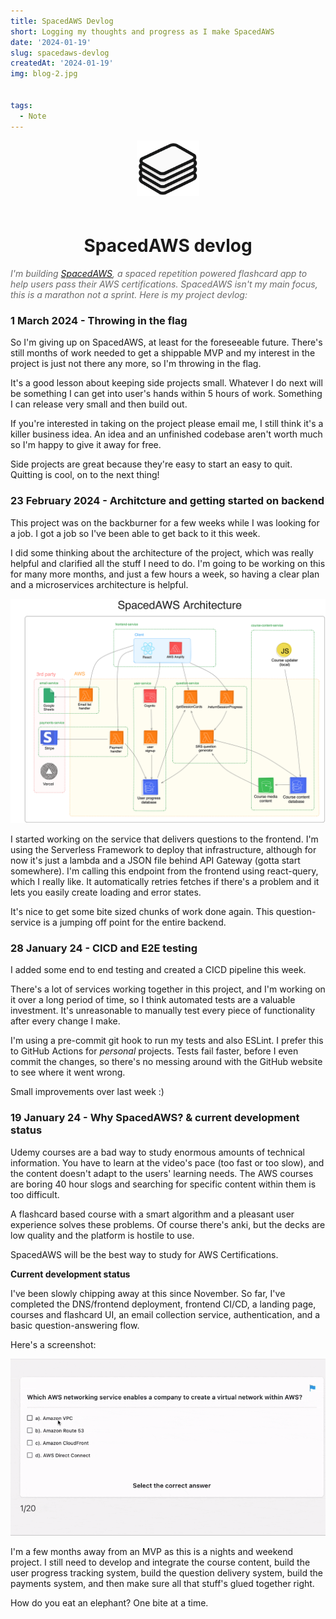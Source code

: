 ```yaml
---
title: SpacedAWS Devlog
short: Logging my thoughts and progress as I make SpacedAWS 
date: '2024-01-19'
slug: spacedaws-devlog
createdAt: '2024-01-19'
img: blog-2.jpg


tags:
  - Note
---
```




<div align="center">
    <img src="/images/spacedaws/spacedaws.png" style="padding-bottom: 20px;" width="100" alt="SpacedAWS logo">
    <!-- # SpacedAWS devlog -->
    <h1>SpacedAWS devlog</h1>
</div>



<p style="color:DimGray;"><i>
I'm building <a href="https://spacedaws.com" target="_blank" rel="noopener noreferrer">SpacedAWS</a>, a spaced repetition powered flashcard app to help users pass their AWS certifications. SpacedAWS isn't my main focus, this is a marathon not a sprint. Here is my project devlog:</i>


</p>

### 1 March 2024 - Throwing in the flag
So I'm giving up on SpacedAWS, at least for the foreseeable future. There's still months of work needed to get a shippable MVP and my interest in the project is just not there any more, so I'm throwing in the flag. 

It's a good lesson about keeping side projects small. Whatever I do next will be something I can get into user's hands within 5 hours of work. Something I can release very small and then build out. 

If you're interested in taking on the project please email me, I still think it's a killer business idea. An idea and an unfinished codebase aren't worth much so I'm happy to give it away for free.

Side projects are great because they're easy to start an easy to quit. Quitting is cool, on to the next thing!

### 23 February 2024 - Architcture and getting started on backend

This project was on the backburner for a few weeks while I was looking for a job. I got a job so I've been able to get back to it this week.

I did some thinking about the architecture of the project, which was really helpful and clarified all the stuff I need to do. I'm going to be working on this for many more months, and just a few hours a week, so having a clear plan and a microservices architecture is helpful.

<img src="/images/spacedaws/spacedaws-architecture-1.png" alt="spacedaws architecture diagram">


I started working on the service that delivers questions to the frontend. I'm using the Serverless Framework to deploy that infrastructure, although for now it's just a lambda and a JSON file behind API Gateway (gotta start somewhere). I'm calling this endpoint from the frontend using react-query, which I really like. It automatically retries fetches if there's a problem and it lets you easily create loading and error states. 

It's nice to get some bite sized chunks of work done again. This question-service is a jumping off point for the entire backend. 



### 28 January 24 - CICD and E2E testing
I added some end to end testing and created a CICD pipeline this week. 

There's a lot of services working together in this project, and I'm working on it over a long period of time, so I think automated tests are a valuable investment. It's unreasonable to manually test every piece of functionality after every change I make. 

I'm using a pre-commit git hook to run my tests and also ESLint. I prefer this to GitHub Actions for *personal* projects. Tests fail faster, before I even commit the changes, so there's no messing around with the GitHub website to see where it went wrong. 

Small improvements over last week :)


### 19 January 24 - Why SpacedAWS? & current development status

Udemy courses are a bad way to study enormous amounts of technical information. You have to learn at the video's pace (too fast or too slow), and the content doesn't adapt to the users' learning needs. The AWS courses are boring 40 hour slogs and searching for specific content within them is too difficult. 

A flashcard based course with a smart algorithm and a pleasant user experience solves these problems. Of course there's anki, but the decks are low quality and the platform is hostile to use. 

SpacedAWS will be the best way to study for AWS Certifications. 


**Current development status**

I've been slowly chipping away at this since November. So far, I've completed the DNS/frontend deployment, frontend CI/CD, a landing page, courses and flashcard UI, an email collection service, authentication, and a basic question-answering flow. 

Here's a screenshot:

<img src="/images/spacedaws/spacedAWS-demo-1.gif" alt="spacedaws current progress">

I'm a few months away from an MVP as this is a nights and weekend project. I still need to develop and integrate the course content, build the user progress tracking system, build the question delivery system, build the payments system, and then make sure all that stuff's glued together right.

How do you eat an elephant? One bite at a time. 

